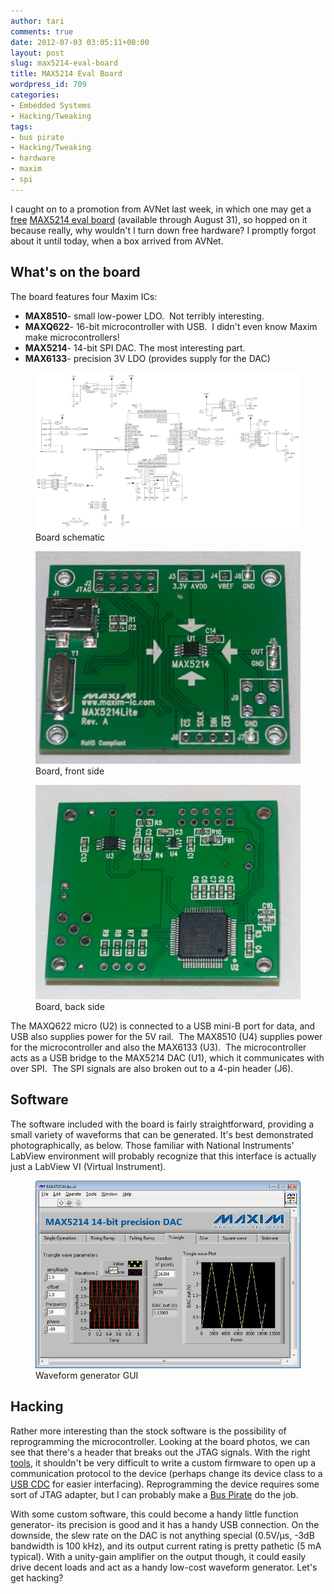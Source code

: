 ```yaml
---
author: tari
comments: true
date: 2012-07-03 03:05:11+00:00
layout: post
slug: max5214-eval-board
title: MAX5214 Eval Board
wordpress_id: 709
categories:
- Embedded Systems
- Hacking/Tweaking
tags:
- bus pirate
- Hacking/Tweaking
- hardware
- maxim
- spi
---
```


I caught on to a promotion from AVNet last week, in which one may get a
[free](http://www.em.avnet.com//en-us/design/featuredpromotions/Pages/Maxim-MAX5214LITE-Evaluation-Kit-and-Signal-Generator-Offer.aspx?intcmp=aehomepage_whatsnew_maximjuly)
[MAX5214 eval
board](http://www.maximintegrated.com/en/products/analog/data-converters/digital-to-analog-converters/MAX5214DACLITE.html)
(available through August 31), so hopped on it because really, why wouldn't I
turn down free hardware? I promptly forgot about it until today, when a box
arrived from AVNet.

## What's on the board

The board features four Maxim ICs:

  * **MAX8510**- small low-power LDO.  Not terribly interesting.
  * **MAXQ622**- 16-bit microcontroller with USB.  I didn't even know Maxim make microcontrollers!
  * **MAX5214**- 14-bit SPI DAC. The most interesting part.
  * **MAX6133**- precision 3V LDO (provides supply for the DAC)

<div>
    <figure>
        <img src="/images/2012/473912_3308372040576_1355710238_o.jpg" />
        <figcaption>Board schematic</figcaption>
    </figure>
    <figure>
        <img src="/images/2012/DSC_3109.jpg" />
        <figcaption>Board, front side</figcaption>
    </figure>
    <figure>
        <img src="/images/2012/DSC_3108.jpg" />
        <figcaption>Board, back side</figcaption>
    </figure>
</div>

The MAXQ622 micro (U2) is connected to a USB mini-B port for data, and USB also
supplies power for the 5V rail.  The MAX8510 (U4) supplies power for the
microcontroller and also the MAX6133 (U3).  The microcontroller acts as a USB
bridge to the MAX5214 DAC (U1), which it communicates with over SPI.  The SPI
signals are also broken out to a 4-pin header (J6).

## Software

The software included with the board is fairly straightforward, providing a
small variety of waveforms that can be generated. It's best demonstrated
photographically, as below. Those familiar with National Instruments' LabView
environment will probably recognize that this interface is actually just a
LabView VI (Virtual Instrument).

<figure>
    <img src="/images/2012/575412_3308374280632_1108603260_n.jpg" />
    <figcaption>Waveform generator GUI</figcaption>
</figure>

## Hacking

Rather more interesting than the stock software is the possibility of
reprogramming the microcontroller. Looking at the board photos, we can see that
there's a header that breaks out the JTAG signals. With the right
[tools](http://www.maximintegrated.com/en/products/microcontrollers/development_tools.cfm/view/low-power),
it shouldn't be very difficult to write a custom firmware to open up a
communication protocol to the device (perhaps change its device class to a [USB
CDC](https://en.wikipedia.org/wiki/USB_communications_device_class) for easier
interfacing). Reprogramming the device requires some sort of JTAG adapter, but I
can probably make a [Bus Pirate](http://dangerousprototypes.com/docs/Bus_Pirate) do the job.

With some custom software, this could become a handy little function generator-
its precision is good and it has a handy USB connection. On the downside, the
slew rate on the DAC is not anything special (0.5V/µs, -3dB bandwidth is 100
kHz), and its output current rating is pretty pathetic (5 mA typical). With a
unity-gain amplifier on the output though, it could easily drive decent loads
and act as a handy low-cost waveform generator. Let's get hacking?
